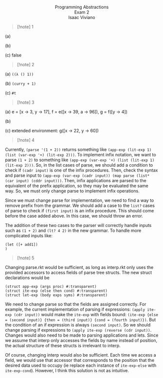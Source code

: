 <p align=center>
Programming Abstractions <br>
Exam 2 <br>
Isaac Viviano
</p>

>[!note] 1

(a) 

(b) 

(c) false

>[!note] 2

(a) ```((λ () 1))```

(b) ```(curry + 1)```

(c) ```#t```

>[!note] 3

(a) e = [x -> 3, y -> 17], f = e([x -> 39, a -> 96]),  g = f([y -> 4])

(b) 

(c) extended environment: g([x -> 22, y -> 60])

>[!note] 4

Currently, `(parse '(1 + 2))` returns something like `(app-exp (lit-exp 1) (list (var-exp '+) (lit-exp 2)))`. To implement infix notation, we want to parse `(1 + 2)` to something like `(app-exp (var-exp '+) (list (lit-exp 1) (lit-exp 2)))`. So, in the list cases of parse, we should add a condition to check if `(cadr input)` is one of the infix procedures. Then, check the syntax and parse input to `(app-exp (var-exp (cadr input)) (map parse (list* (car input) (cddr input)))`. Then, infix applications are parsed to the equivalent of the prefix application, so they may be evaluated the same way. So, we must only change parse to implement infix operations.

Since we must change parse for implementation, we need to find a way to remove prefix from the grammar. We should add a case to the `list?` cases of parse to check if `(first input)` is an infix procedure. This should come before the case added above. In this case, we should throw an error. 

The addition of these two cases to the parser will correctly handle inputs such as `(1 + 2)` and `(lt? 4 2)` in the new grammar. To handle more complicated inputs like: 
```{racket}
(let ([+ add1])
)
```


>[!note] 5

Changing parse.rkt would be sufficient, as long as interp.rkt only uses the provided accessors to access fields of parse tree structs. The new struct declarations would be 
```{racket}
(struct app-exp (args proc) #:transparent)
(struct ite-exp (else then cond) #:transparent)
(struct let-exp (body exps syms) #:transparent)
```
We need to change parse so that the fields are assigned correctly. For example, the current implementation of parsing if expressions: `(apply ite-exp (cdr input))` would make the `ite-exp` with fields bound: `(ite-exp {else = (second input)} {then = (third input)} {cond = (fourth input)})`. But the condition of an if expression is always `(second input)`. So we should change parsing if expressions to `(apply ite-exp (reverse (cdr input))`. Changes would also need to be made to parsing applications and lets. Since we assume that interp only accesses the fields by name instead of position, the actual structure of these structs is irrelevant to interp. 

Of course, changing interp would also be sufficient. Each time we access a field, we would use that accessor that corresponds to the position that the desired data used to occupy (ie replace each instance of `ite-exp-else` with `ite-exp-cond`). However, I think this solution is not as intuitive.